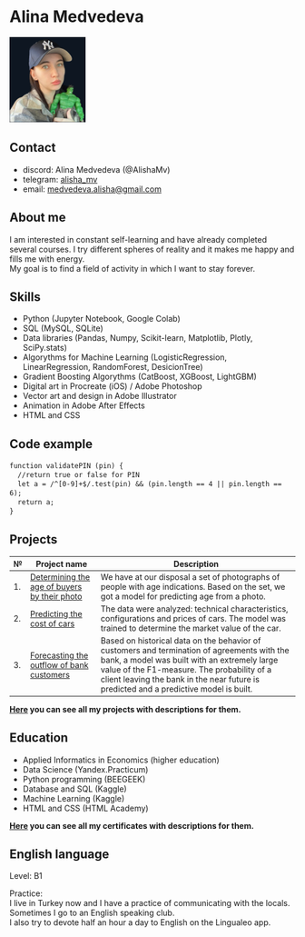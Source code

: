 # Alina Medvedeva 

<img src="imgs/photo.png" height="150px">

## Contact
* discord: Alina Medvedeva (@AlishaMv)
* telegram: [alisha_mv](https://t.me/alisha_mv)
* email: medvedeva.alisha@gmail.com

## About me
I am interested in constant self-learning and have already completed several courses. I try different spheres of reality and it makes me happy and fills me with energy.  
My goal is to find a field of activity in which I want to stay forever.

## Skills
* Python (Jupyter Notebook, Google Colab)
* SQL (MySQL, SQLite)
* Data libraries (Pandas, Numpy, Scikit-learn, Matplotlib, Plotly, SciPy.stats)
* Algorythms for Machine Learning (LogisticRegression, LinearRegression, RandomForest, DesicionTree)
* Gradient Boosting Algorythms (CatBoost, XGBoost, LightGBM)
* Digital art in Procreate (iOS) / Adobe Photoshop
* Vector art and design in Adobe Illustrator
* Animation in Adobe After Effects
* HTML and CSS

## Code example
```
function validatePIN (pin) {
  //return true or false for PIN
  let a = /^[0-9]+$/.test(pin) && (pin.length == 4 || pin.length == 6);
  return a;
}
```

## Projects

| № | **Project name** | **Description** |
| -- | ---------------- | --------------- |
|1. |[Determining the age of buyers by their photo](https://github.com/AlishaMv/Data_Science_Projects/blob/main/age_determination/age_determination.ipynb)|We have at our disposal a set of photographs of people with age indications. Based on the set, we got a model for predicting age from a photo.|
|2. |[Predicting the cost of cars](https://github.com/AlishaMv/Data_Science_Projects/blob/main/auto_price_prediction/auto_price_prediction.ipynb)| The data were analyzed: technical characteristics, configurations and prices of cars. The model was trained to determine the market value of the car.|
|3. |[Forecasting the outflow of bank customers](https://github.com/AlishaMv/Data_Science_Projects/blob/main/churn_clients_bank/churn_clients_bank.ipynb)| Based on historical data on the behavior of customers and termination of agreements with the bank, a model was built with an extremely large value of the F1-measure. The probability of a client leaving the bank in the near future is predicted and a predictive model is built.


**[Here](https://github.com/AlishaMv/Data_Science_Projects) you can see all my projects with descriptions for them.**


## Education
* Applied Informatics in Economics (higher education)
* Data Science (Yandex.Practicum)
* Python programming (BEEGEEK)
* Database and SQL (Kaggle)
* Machine Learning (Kaggle)
* HTML and CSS (HTML Academy)

**[Here](https://github.com/AlishaMv/Data_Science_Projects/tree/main/certificates) you can see all my certificates with descriptions for them.**

## English language

Level: В1 

Practice:  
I live in Turkey now and I have a practice of communicating with the locals.  
Sometimes I go to an English speaking club.  
I also try to devote half an hour a day to English on the Lingualeo app.